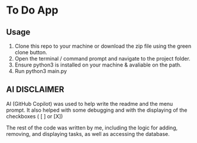 # To Do App

## Usage
1. Clone this repo to your machine or download the zip file using the green clone button.
2. Open the terminal / command prompt and navigate to the project folder.
3. Ensure python3 is installed on your machine & avaliable on the path.
4. Run python3 main.py

## AI DISCLAIMER
AI (GitHub Copilot) was used to help write the readme and the menu prompt. It also helped with some debugging and with the displaying of the checkboxes ( [ ] or [X])

The rest of the code was written by me, including the logic for adding, removing, and displaying tasks, as well as accessing the database.
